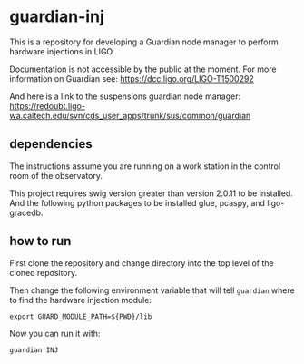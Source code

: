 # guardian-inj

This is a repository for developing a Guardian node manager to perform hardware injections in LIGO.

Documentation is not accessible by the public at the moment. For more information on Guardian see: https://dcc.ligo.org/LIGO-T1500292

And here is a link to the suspensions guardian node manager: https://redoubt.ligo-wa.caltech.edu/svn/cds_user_apps/trunk/sus/common/guardian

## dependencies

The instructions assume you are running on a work station in the control room of the observatory.

This project requires swig version greater than version 2.0.11 to be installed. And the following python packages to be installed glue, pcaspy, and ligo-gracedb.

## how to run

First clone the repository and change directory into the top level of the cloned repository.

Then change the following environment variable that will tell ``guardian`` where to find the hardware injection module:
```
export GUARD_MODULE_PATH=${PWD}/lib
```

Now you can run it with:
```
guardian INJ
```
